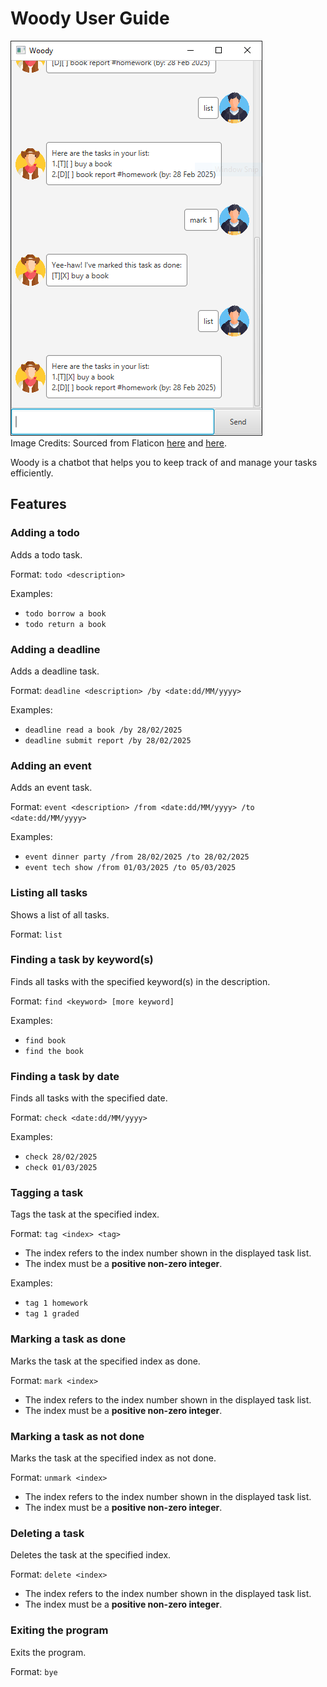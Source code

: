 # Woody User Guide

![Screenshot of Woody's GUI](./Ui.png)\
Image Credits: Sourced from Flaticon
[here](https://www.flaticon.com/free-icon/cowboy_2144115?term=cowboy&page=1&position=34&origin=tag&related_id=2144115)
and
[here](https://www.flaticon.com/free-icon/boy_1999625?term=young&page=1&position=10&origin=tag&related_id=1999625).

Woody is a chatbot that helps you to keep track of and manage your tasks efficiently.

## Features

### Adding a todo

Adds a todo task.

Format: `todo <description>`

Examples:

- `todo borrow a book`
- `todo return a book`

### Adding a deadline

Adds a deadline task.

Format: `deadline <description> /by <date:dd/MM/yyyy>`

Examples:

- `deadline read a book /by 28/02/2025`
- `deadline submit report /by 28/02/2025`

### Adding an event

Adds an event task.

Format: `event <description> /from <date:dd/MM/yyyy> /to <date:dd/MM/yyyy>`

Examples:

- `event dinner party /from 28/02/2025 /to 28/02/2025`
- `event tech show /from 01/03/2025 /to 05/03/2025`

### Listing all tasks

Shows a list of all tasks.

Format: `list`

### Finding a task by keyword(s)

Finds all tasks with the specified keyword(s) in the description.

Format: `find <keyword> [more keyword]`

Examples:

- `find book`
- `find the book`

### Finding a task by date

Finds all tasks with the specified date.

Format: `check <date:dd/MM/yyyy>`

Examples:

- `check 28/02/2025`
- `check 01/03/2025`

### Tagging a task

Tags the task at the specified index.

Format: `tag <index> <tag>`

- The index refers to the index number shown in the displayed task list.
- The index must be a **positive non-zero integer**.

Examples:

- `tag 1 homework`
- `tag 1 graded`

### Marking a task as done

Marks the task at the specified index as done.

Format: `mark <index>`

- The index refers to the index number shown in the displayed task list.
- The index must be a **positive non-zero integer**.

### Marking a task as not done

Marks the task at the specified index as not done.

Format: `unmark <index>`

- The index refers to the index number shown in the displayed task list.
- The index must be a **positive non-zero integer**.

### Deleting a task

Deletes the task at the specified index.

Format: `delete <index>`

- The index refers to the index number shown in the displayed task list.
- The index must be a **positive non-zero integer**.

### Exiting the program

Exits the program.

Format: `bye`
